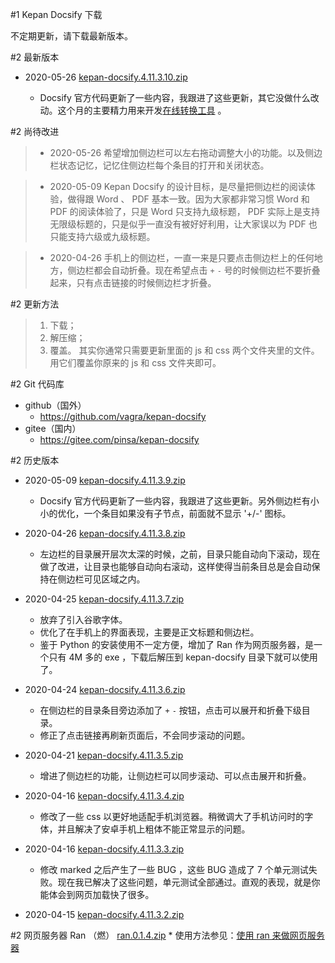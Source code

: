 #1 Kepan Docsify 下载

不定期更新，请下载最新版本。

#2 最新版本

* 2020-05-26
[kepan-docsify.4.11.3.10.zip](https://kepan.org/docsify/down/kepan-docsify.4.11.3.10.zip)

    * Docsify 官方代码更新了一些内容，我跟进了这些更新，其它没做什么改动。这个月的主要精力用来开发[在线转换工具](https://kepan.org/convert) 。

#2 尚待改进
> * 2020-05-26
希望增加侧边栏可以左右拖动调整大小的功能。以及侧边栏状态记忆，记忆住侧边栏每个条目的打开和关闭状态。

> * 2020-05-09
Kepan Docsify 的设计目标，是尽量把侧边栏的阅读体验，做得跟 Word 、 PDF 基本一致。因为大家都非常习惯 Word 和 PDF 的阅读体验了，只是 Word 只支持九级标题， PDF 实际上是支持无限级标题的，只是似乎一直没有被好好利用，让大家误以为 PDF 也只能支持六级或九级标题。

> * 2020-04-26
手机上的侧边栏，一直一来是只要点击侧边栏上的任何地方，侧边栏都会自动折叠。现在希望点击 `+` `-` 号的时候侧边栏不要折叠起来，只有点击链接的时候侧边栏才折叠。

#2 更新方法
> 1. 下载；
> 2. 解压缩；
> 3. 覆盖。
> 其实你通常只需要更新里面的 js 和 css 两个文件夹里的文件。用它们覆盖你原来的 js 和 css 文件夹即可。

#2 Git 代码库
* github（国外）
    * https://github.com/vagra/kepan-docsify
* gitee（国内）
    * https://gitee.com/pinsa/kepan-docsify

#2 历史版本

* 2020-05-09
[kepan-docsify.4.11.3.9.zip](https://kepan.org/docsify/down/kepan-docsify.4.11.3.9.zip)

    * Docsify 官方代码更新了一些内容，我跟进了这些更新。另外侧边栏有小小的优化，一个条目如果没有子节点，前面就不显示 '+/-' 图标。

* 2020-04-26
[kepan-docsify.4.11.3.8.zip](https://kepan.org/docsify/down/kepan-docsify.4.11.3.8.zip)

    * 左边栏的目录展开层次太深的时候，之前，目录只能自动向下滚动，现在做了改进，让目录也能够自动向右滚动，这样使得当前条目总是会自动保持在侧边栏可见区域之内。

* 2020-04-25
[kepan-docsify.4.11.3.7.zip](https://kepan.org/docsify/down/kepan-docsify.4.11.3.7.zip)

    * 放弃了引入谷歌字体。
    * 优化了在手机上的界面表现，主要是正文标题和侧边栏。
    * 鉴于 Python 的安装使用不一定方便，增加了 Ran 作为网页服务器，是一个只有 4M 多的 exe ，下载后解压到 kepan-docsify 目录下就可以使用了。

* 2020-04-24
[kepan-docsify.4.11.3.6.zip](https://kepan.org/docsify/down/kepan-docsify.4.11.3.6.zip)

    * 在侧边栏的目录条目旁边添加了 `+` `-` 按钮，点击可以展开和折叠下级目录。
    * 修正了点击链接再刷新页面后，不会同步滚动的问题。

* 2020-04-21
[kepan-docsify.4.11.3.5.zip](https://kepan.org/docsify/down/kepan-docsify.4.11.3.5.zip)
    * 增进了侧边栏的功能，让侧边栏可以同步滚动、可以点击展开和折叠。

* 2020-04-16
[kepan-docsify.4.11.3.4.zip](https://kepan.org/docsify/down/kepan-docsify.4.11.3.4.zip)
    * 修改了一些 css 以更好地适配手机浏览器。稍微调大了手机访问时的字体，并且解决了安卓手机上粗体不能正常显示的问题。

* 2020-04-16
[kepan-docsify.4.11.3.3.zip](https://kepan.org/docsify/down/kepan-docsify.4.11.3.3.zip)
    * 修改 marked 之后产生了一些 BUG ，这些 BUG 造成了 7 个单元测试失败。现在我已解决了这些问题，单元测试全部通过。直观的表现，就是你能体会到网页加载快了很多。

* 2020-04-15
[kepan-docsify.4.11.3.2.zip](https://kepan.org/docsify/down/kepan-docsify.4.11.3.2.zip)


#2 网页服务器 Ran （燃）
[ran.0.1.4.zip](https://kepan.org/docsify/down/ran.0.1.4.zip)
    * 使用方法参见：[使用 ran 来做网页服务器](../help/ran)
